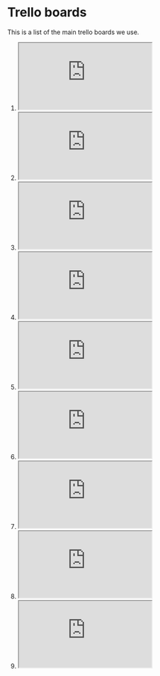 # Trello boards

This is a list of the main trello boards we use.

1. <iframe src="https://trello.com/embed/b/rkgbFLTr/p1-oc-action" title="description" data-external="1"></iframe>
2. <iframe src="https://trello.com/embed/ZTjUJtZR/social-media-posts" title="description" data-external="1"></iframe>
3. <iframe src="https://trello.com/embed/0z99kWCF/p1-sound-assets" title="description"></iframe>
4. <iframe src="https://trello.com/embed/b/D38njtGx/p1-academy-careers" title="description"></iframe>
4. <iframe src="https://trello.com/b/tlRmyE7v/recurring-tasks" title="description"></iframe>
4. <iframe src="https://trello.com/b/b0xNZ4HV/p1-oc-decision-how-to-get-actions-approved" title="description"></iframe>
4. <iframe src="https://trello.com/b/8Sbh6NWz/p1-design-trello" title="description"></iframe>
4. <iframe src="https://trello.com/b/rQUNyDXg/p1-art-assets-trello" title="description"></iframe>
4. <iframe src="https://trello.com/b/QjPfixmT/p1-om-member-management" title="description"></iframe>